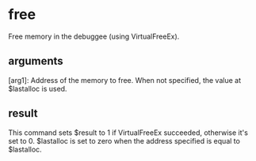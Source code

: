 # free

Free memory in the debuggee (using VirtualFreeEx).

## arguments

\[arg1\]: Address of the memory to free. When not specified, the value at $lastalloc is used.

## result

This command sets $result to 1 if VirtualFreeEx succeeded, otherwise it's set to 0. $lastalloc is set to zero when the address specified is equal to $lastalloc.
